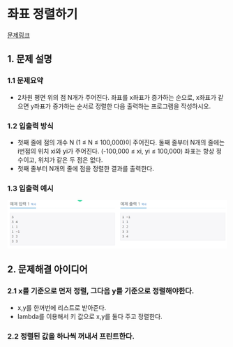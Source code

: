 # 좌표 정렬하기
[문제링크](https://www.acmicpc.net/problem/11650)

## 1. 문제 설명

### 1.1 문제요약
- 2차원 평면 위의 점 N개가 주어진다. 좌표를 x좌표가 증가하는 순으로, x좌표가 같으면 y좌표가 증가하는 순서로 정렬한 다음 출력하는 프로그램을 작성하시오.

### 1.2 입출력 방식 
- 첫째 줄에 점의 개수 N (1 ≤ N ≤ 100,000)이 주어진다. 둘째 줄부터 N개의 줄에는 i번점의 위치 xi와 yi가 주어진다. (-100,000 ≤ xi, yi ≤ 100,000) 좌표는 항상 정수이고, 위치가 같은 두 점은 없다.
- 첫째 줄부터 N개의 줄에 점을 정렬한 결과를 출력한다.

### 1.3 입출력 예시
<img src='입출력예시.jpg'>

## 2. 문제해결 아이디어

### 2.1 x를 기준으로 먼저 정렬, 그다음 y를 기준으로 정렬해야한다.
- x,y를 한꺼번에 리스트로 받아준다.
- lambda를 이용해서 키 값으로 x,y를 둘다 주고 정렬한다.

### 2.2 정렬된 값을 하나씩 꺼내서 프린트한다.
